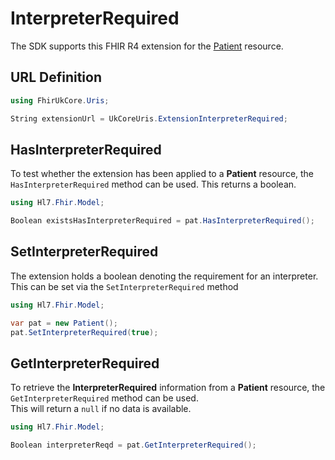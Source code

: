 ---
---

# InterpreterRequired

The SDK supports this FHIR R4 extension for the [Patient](/docs/resources/res-patient) resource.

  
## URL Definition

``` csharp
using FhirUkCore.Uris;

String extensionUrl = UkCoreUris.ExtensionInterpreterRequired;
```
## HasInterpreterRequired

To test whether the extension has been applied to a **Patient** resource, the `HasInterpreterRequired` method can be used. This returns a boolean.
``` csharp
using Hl7.Fhir.Model;

Boolean existsHasInterpreterRequired = pat.HasInterpreterRequired();
```

## SetInterpreterRequired

The extension holds a boolean denoting the requirement for an interpreter. This can be set via the `SetInterpreterRequired` method

``` csharp
using Hl7.Fhir.Model;

var pat = new Patient();
pat.SetInterpreterRequired(true);
```

## GetInterpreterRequired

To retrieve the **InterpreterRequired** information from a **Patient** resource, the `GetInterpreterRequired` method can be used.  
This will return a `null` if no data is available.
``` csharp
using Hl7.Fhir.Model;

Boolean interpreterReqd = pat.GetInterpreterRequired();
```